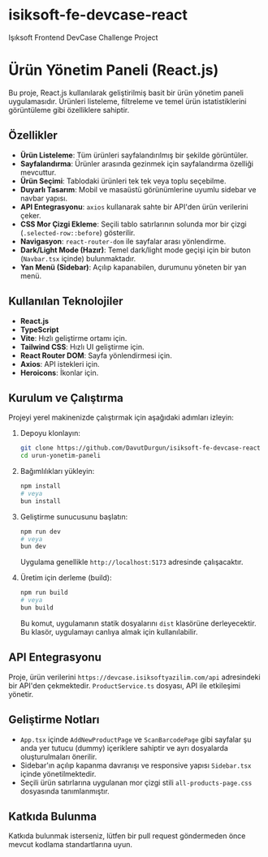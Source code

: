 # isiksoft-fe-devcase-react

Işıksoft Frontend DevCase Challenge Project

# Ürün Yönetim Paneli (React.js)

Bu proje, React.js kullanılarak geliştirilmiş basit bir ürün yönetim paneli uygulamasıdır. Ürünleri listeleme, filtreleme ve temel ürün istatistiklerini görüntüleme gibi özelliklere sahiptir.

 

## Özellikler

- **Ürün Listeleme**: Tüm ürünleri sayfalandırılmış bir şekilde görüntüler.
- **Sayfalandırma**: Ürünler arasında gezinmek için sayfalandırma özelliği mevcuttur.
- **Ürün Seçimi**: Tablodaki ürünleri tek tek veya toplu seçebilme.
- **Duyarlı Tasarım**: Mobil ve masaüstü görünümlerine uyumlu sidebar ve navbar yapısı.
- **API Entegrasyonu**: `axios` kullanarak sahte bir API'den ürün verilerini çeker.
- **CSS Mor Çizgi Ekleme**: Seçili tablo satırlarının solunda mor bir çizgi (`.selected-row::before`) gösterilir.
- **Navigasyon**: `react-router-dom` ile sayfalar arası yönlendirme.
- **Dark/Light Mode (Hazır)**: Temel dark/light mode geçişi için bir buton (`Navbar.tsx` içinde) bulunmaktadır.
- **Yan Menü (Sidebar)**: Açılıp kapanabilen, durumunu yöneten bir yan menü.

## Kullanılan Teknolojiler

- **React.js**
- **TypeScript**
- **Vite**: Hızlı geliştirme ortamı için.
- **Tailwind CSS**: Hızlı UI geliştirme için.
- **React Router DOM**: Sayfa yönlendirmesi için.
- **Axios**: API istekleri için.
- **Heroicons**: İkonlar için.

## Kurulum ve Çalıştırma

Projeyi yerel makinenizde çalıştırmak için aşağıdaki adımları izleyin:

1.  Depoyu klonlayın:

    ```bash
    git clone https://github.com/DavutDurgun/isiksoft-fe-devcase-react
    cd urun-yonetim-paneli
    ```

2.  Bağımlılıkları yükleyin:

    ```bash
    npm install
    # veya
    bun install
    ```

3.  Geliştirme sunucusunu başlatın:

    ```bash
    npm run dev
    # veya
    bun dev
    ```

    Uygulama genellikle `http://localhost:5173` adresinde çalışacaktır.

4.  Üretim için derleme (build):
    ```bash
    npm run build
    # veya
    bun build
    ```
    Bu komut, uygulamanın statik dosyalarını `dist` klasörüne derleyecektir. Bu klasör, uygulamayı canlıya almak için kullanılabilir.

## API Entegrasyonu

Proje, ürün verilerini `https://devcase.isiksoftyazilim.com/api` adresindeki bir API'den çekmektedir. `ProductService.ts` dosyası, API ile etkileşimi yönetir.

## Geliştirme Notları

- `App.tsx` içinde `AddNewProductPage` ve `ScanBarcodePage` gibi sayfalar şu anda yer tutucu (dummy) içeriklere sahiptir ve ayrı dosyalarda oluşturulmaları önerilir.
- Sidebar'ın açılıp kapanma davranışı ve responsive yapısı `Sidebar.tsx` içinde yönetilmektedir.
- Seçili ürün satırlarına uygulanan mor çizgi stili `all-products-page.css` dosyasında tanımlanmıştır.

## Katkıda Bulunma

Katkıda bulunmak isterseniz, lütfen bir pull request göndermeden önce mevcut kodlama standartlarına uyun.
